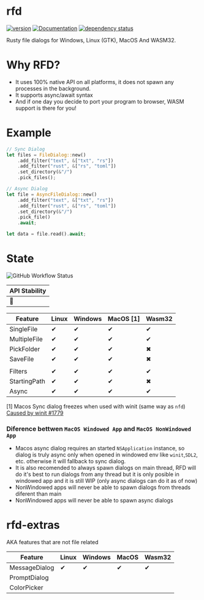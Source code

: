 # rfd

[![version](https://img.shields.io/crates/v/rfd.svg)](https://crates.io/crates/rfd)
[![Documentation](https://docs.rs/rfd/badge.svg)](https://docs.rs/rfd)
[![dependency status](https://deps.rs/crate/rfd/0.1.0/status.svg)](https://deps.rs/crate/rfd/0.1.0)

Rusty file dialogs for Windows, Linux (GTK), MacOS And WASM32.

# Why RFD?

- It uses 100% native API on all platforms, it does not spawn any processes in the background.
- It supports async/await syntax
- And if one day you decide to port your program to browser, WASM support is there for you!

# Example

```rust
// Sync Dialog
let files = FileDialog::new()
    .add_filter("text", &["txt", "rs"])
    .add_filter("rust", &["rs", "toml"])
    .set_directory(&"/")
    .pick_files();

// Async Dialog
let file = AsyncFileDialog::new()
    .add_filter("text", &["txt", "rs"])
    .add_filter("rust", &["rs", "toml"])
    .set_directory(&"/")
    .pick_file()
    .await;

let data = file.read().await;
```

# State

![GitHub Workflow Status](https://img.shields.io/github/workflow/status/PolyMeilex/rfd/Rust/master?style=flat-square)

| API Stability |
| ------------- |
| 🚧            |

| Feature      | Linux | Windows | MacOS [1] | Wasm32 |
| ------------ | ----- | ------- | --------- | ------ |
| SingleFile   | ✔     | ✔       | ✔         | ✔      |
| MultipleFile | ✔     | ✔       | ✔         | ✔      |
| PickFolder   | ✔     | ✔       | ✔         | ✖      |
| SaveFile     | ✔     | ✔       | ✔         | ✖      |
|              |       |         |           |        |
| Filters      | ✔     | ✔       | ✔         | ✔      |
| StartingPath | ✔     | ✔       | ✔         | ✖      |
| Async        | ✔     | ✔       | ✔         | ✔      |

[1] Macos Sync dialog freezes when used with winit (same way as `nfd`) [Caused by winit #1779](https://github.com/rust-windowing/winit/issues/1779)

### Diference bettwen `MacOS Windowed App` and `MacOS NonWindowed App`
- Macos async dialog requires an started `NSApplication` instance, so dialog is truly async only when opened in windowed env like `winit`,`SDL2`, etc. otherwise it will fallback to sync dialog.
- It is also recomended to always spawn dialogs on main thread, RFD will do it's best to run dialogs from any thread but it is only posible in windowed app and it is still WIP (only async dialogs can do it as of now)
- NonWindowed apps will never be able to spawn dialogs from threads diferent than main
- NonWindowed apps will never be able to spawn async dialogs

# rfd-extras

AKA features that are not file related

| Feature       | Linux | Windows | MacOS | Wasm32 |
| ------------- | ----- | ------- | ----- | ------ |
| MessageDialog | ✔     | ✔       | ✔     | ✔      |
| PromptDialog  |       |         |       |        |
| ColorPicker   |       |         |       |        |
